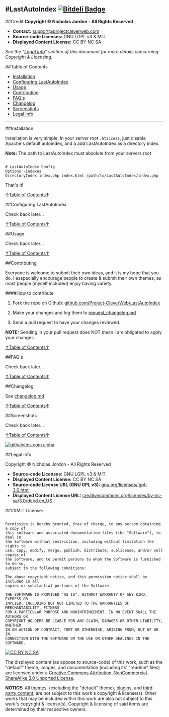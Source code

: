 #LastAutoIndex
[![Bitdeli Badge](https://d2weczhvl823v0.cloudfront.net/ProjectCleverWeb/MultiLang/trend.png)](https://bitdeli.com/free "Bitdeli Badge")
---
##Credit
**Copyright &copy; Nicholas Jordon - All Rights Reserved**

* **Contact:** support@projectcleverweb.com  
* **Source-code Licenses:** GNU LGPL v3 &amp; MIT  
* **Displayed Content License:** CC BY NC SA  

*See the "[Legal Info](#legal-info)" section of this document for more details concerning Copyright &amp; Licensing.*

##Table of Contents
* [Installation](#installation)
* [Configuring LastAutoIndex](#configuring-lastautoindex)
* [Usage](#usage)
* [Contributing](#contributing)
* [FAQ's](#faqs)
* [Changelog](#changelog)
* [Screenshots](#screenshots)
* [Legal Info](#legal-info)

---

##Installation

Installation is very simple, in your server root `.htaccess`, just disable Apache's default autoindex, and a add LastAutoIndex as a directory index.

**Note:** The path to LastAutoIndex must absolute from your servers root

```

# LastAutoIndex Config
Options -Indexes
DirectoryIndex index.php index.html /path/to/LastAutoIndex/index.php

```

That's it! 

[↑Table of Contents↑](#table-of-contents)

##Configuring LastAutoIndex

Check back later...

[↑Table of Contents↑](#table-of-contents)

##Usage

Check back later...

[↑Table of Contents↑](#table-of-contents)

##Contributing

Everyone is welcome to submit their own ideas, and it is my hope that you do. I esspecially encourage people to create &amp; submit their own themes, as most people (myself included) enjoy having variety.

####How to contribute

1. Fork the repo on Github: [github.com/Project-CleverWeb/LastAutoIndex](https://github.com/Project-CleverWeb/LastAutoIndex)  

2. Make your changes and log them to [request_changelog.md](https://github.com/Project-CleverWeb/LastAutoIndex/blob/master/request_changelog.md)  

3. Send a pull request to have your changes reviewed.  


**NOTE:** Sending in your pull request does NOT mean I am obligated to apply your changes.

[↑Table of Contents↑](#table-of-contents)

##FAQ's

Check back later...

[↑Table of Contents↑](#table-of-contents)

##Changelog

See [changelog.md](https://github.com/Project-CleverWeb/LastAutoIndex/blob/master/changelog.md)  

[↑Table of Contents↑](#table-of-contents)

##Screenshots

Check back later...

[↑Table of Contents↑](#table-of-contents)


[![githalytics.com alpha](https://cruel-carlota.pagodabox.com/70915bced3de6f6b8be88358d31d33c2 "githalytics.com")](http://githalytics.com/Project-CleverWeb/LastAutoIndex)


##Legal Info

Copyright &copy; Nicholas Jordon - All Rights Reserved  

* **Source-code Licenses:** GNU LGPL v3 &amp; MIT  
* **Displayed Content License:** CC BY NC SA  
* **Source-code License URL (GNU GPL v3):** [gnu.org/licenses/lgpl-3.0.html](http://www.gnu.org/licenses/lgpl-3.0.html)  
* **Displayed Content License URL:** [creativecommons.org/licenses/by-nc-sa/3.0/deed.en_US](http://creativecommons.org/licenses/by-nc-sa/3.0/deed.en_US)  

####MIT License:

```

Permission is hereby granted, free of charge, to any person obtaining a copy of
this software and associated documentation files (the "Software"), to deal in
the Software without restriction, including without limitation the rights to
use, copy, modify, merge, publish, distribute, sublicense, and/or sell copies of
the Software, and to permit persons to whom the Software is furnished to do so,
subject to the following conditions:

The above copyright notice, and this permission notice shall be included in all
copies or substantial portions of the Software.

THE SOFTWARE IS PROVIDED "AS IS", WITHOUT WARRANTY OF ANY KIND, EXPRESS OR
IMPLIED, INCLUDING BUT NOT LIMITED TO THE WARRANTIES OF MERCHANTABILITY, FITNESS
FOR A PARTICULAR PURPOSE AND NONINFRINGEMENT. IN NO EVENT SHALL THE AUTHORS OR
COPYRIGHT HOLDERS BE LIABLE FOR ANY CLAIM, DAMAGES OR OTHER LIABILITY, WHETHER
IN AN ACTION OF CONTRACT, TORT OR OTHERWISE, ARISING FROM, OUT OF OR IN 
CONNECTION WITH THE SOFTWARE OR THE USE OR OTHER DEALINGS IN THE SOFTWARE.

```

[![CC BY NC SA](http://i.creativecommons.org/l/by-nc-sa/3.0/88x31.png)](http://creativecommons.org/licenses/by-nc-sa/3.0/deed.en_US)  

The displayed content (as appose to source-code) of this work, such as the "default" theme, images, and documentation (including its' "readme" files) are licensed under a [Creative Commons Attribution-NonCommercial-ShareAlike 3.0 Unported License](http://creativecommons.org/licenses/by-nc-sa/3.0/deed.en_US).  

**NOTICE:** All [themes](https://github.com/Project-CleverWeb/LastAutoIndex/tree/master/themes), (excluding the "default" theme), [plugins](https://github.com/Project-CleverWeb/LastAutoIndex/tree/master/plugins), and [third party content](https://github.com/Project-CleverWeb/LastAutoIndex/tree/master/lib/3rd-party), are not subject to this work's copyright &amp; license(s). Other works that may be included within this work are also not subject to this work's copyright &amp; license(s). Copyright &amp; licensing of said items are determined by their respective owners.







